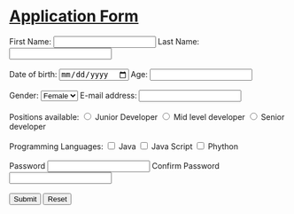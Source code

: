 <html>
    <head>
        <title>Application</title>
    </head>
    <body>
        <h1><u>Application Form</u></h1>
        <form class="" action="" method="post">
            <label>First Name:</label>
            <input type="text" name="value">
            <label>Last Name:</label>
            <input type="text" name="value"><br><br>
            <label>Date of birth:</label>
            <input type="date" name="value">
            <label>Age:</label>
            <input type="number" name="value"><br><br>
            <label>Gender:</label>
           <select name="gender">
            <option value="Female">Female</option>
            <option value="male">Male</option>
            <option value="other">other</option>
           </select>
            <label>E-mail address:</label>
            <input type="email" name="value"><br><br>
            <label>Positions available:</label>
            <input type="radio" name="value">
            <label>Junior Developer</label>
            <input type="radio" name="value">
            <label>Mid level developer</label>
            <input type="radio" name="value">
            <label>Senior developer</label><br><br>
            <label>Programming Languages:</label>
            <input type="checkbox" name="value">
            <label>Java</label>
            <input type="checkbox" name="value">
            <label>Java Script</label>
            <input type="checkbox" name="value">
            <label>Phython</label><br><br>
            <label>Password</label>
            <input type="password" name="value">
            <label> Confirm Password</label>
            <input type="text" name="value"><br><br>
            <input type="submit" name="save">
            <input type="reset" name="reset">
             </form>
    </body>
    </html>
